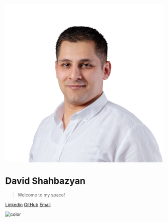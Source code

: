 <!-- markdownlint-disable first-line-h1 -->

<img id="avatar" src="/_assets/img/av.png" alt="avatar"/>

# David Shahbazyan
>Welcome to my space!

[Linkedin](https://linkedin.com/in/david-shahbazyan)
[GitHub](https://github.com/DavidShahbazyan)
[Email](mailto:d.shahbazyan@gmail.com)

<!-- Fix coverpage background color -->
![color](#f0f0f0)
